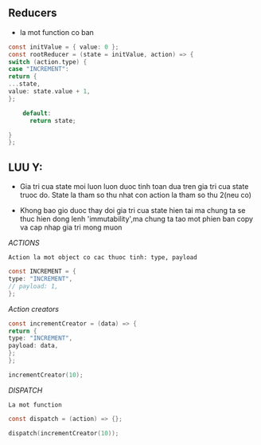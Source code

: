 ## Reducers

- la mot function co ban

```c
const initValue = { value: 0 };
const rootReducer = (state = initValue, action) => {
switch (action.type) {
case "INCREMENT":
return {
...state,
value: state.value + 1,
};

    default:
      return state;

}
};
```

## **LUU Y:**

- Gia tri cua state moi luon luon duoc tinh toan dua tren gia tri cua state truoc do. State la tham so thu nhat con action la tham so thu 2(neu co)

- Khong bao gio duoc thay doi gia tri cua state hien tai ma chung ta se thuc hien dong lenh 'immutability',ma chung ta tao mot phien ban copy va cap nhap gia tri mong muon

_ACTIONS_

`Action la mot object co cac thuoc tinh: type, payload`

```c
const INCREMENT = {
type: "INCREMENT",
// payload: 1,
};
```

_Action creators_

```c
const incrementCreator = (data) => {
return {
type: "INCREMENT",
payload: data,
};
};

incrementCreator(10);
```

_DISPATCH_

`La mot function`

```c
const dispatch = (action) => {};

dispatch(incrementCreator(10));
```
